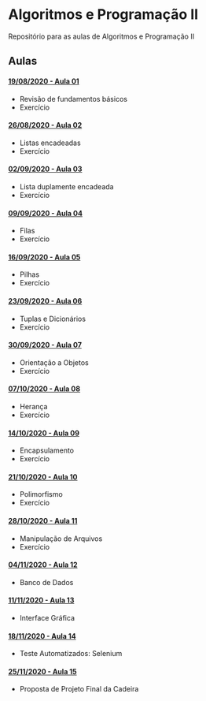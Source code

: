 # Algoritmos e Programação II

Repositório para as aulas de Algoritmos e Programação II


## Aulas

#### [19/08/2020 - Aula 01](https://github.com/brunnolorenzoni/algoritmos-programacao-ii/tree/master/Aula01 "Aula 01")
 - Revisão de fundamentos básicos
 - Exercício

#### [26/08/2020 - Aula 02](https://github.com/brunnolorenzoni/algoritmos-programacao-ii/tree/master/Aula02 "Aula 02")
 - Listas encadeadas
 - Exercício

#### [02/09/2020 - Aula 03](https://github.com/brunnolorenzoni/algoritmos-programacao-ii/tree/master/Aula03 "Aula 03")
 - Lista duplamente encadeada
 - Exercício

#### [09/09/2020 - Aula 04](https://github.com/brunnolorenzoni/algoritmos-programacao-ii/tree/master/Aula04 "Aula 04")
 - Filas
 - Exercício

#### [16/09/2020 - Aula 05](https://github.com/brunnolorenzoni/algoritmos-programacao-ii/tree/master/Aula05 "Aula 05")
 - Pilhas
 - Exercício

#### [23/09/2020 - Aula 06](https://github.com/brunnolorenzoni/algoritmos-programacao-ii/tree/master/Aula06 "Aula 06")
 - Tuplas e Dicionários
 - Exercício

#### [30/09/2020 - Aula 07](https://github.com/brunnolorenzoni/algoritmos-programacao-ii/tree/master/Aula07 "Aula 07")
 - Orientação a Objetos
 - Exercício

#### [07/10/2020 - Aula 08](https://github.com/brunnolorenzoni/algoritmos-programacao-ii/tree/master/Aula08 "Aula 08")
 - Herança
 - Exercício

#### [14/10/2020 - Aula 09](https://github.com/brunnolorenzoni/algoritmos-programacao-ii/tree/master/Aula09 "Aula 09")
 - Encapsulamento
 - Exercício

#### [21/10/2020 - Aula 10](https://github.com/brunnolorenzoni/algoritmos-programacao-ii/tree/master/Aula10 "Aula 10")
 - Polimorfismo
 - Exercício

#### [28/10/2020 - Aula 11](https://github.com/brunnolorenzoni/algoritmos-programacao-ii/tree/master/Aula11 "Aula 11")
 - Manipulação de Arquivos
 - Exercício
 
#### [04/11/2020 - Aula 12](https://github.com/brunnolorenzoni/algoritmos-programacao-ii/tree/master/Aula12 "Aula 12")
 - Banco de Dados 

#### [11/11/2020 - Aula 13](https://github.com/brunnolorenzoni/algoritmos-programacao-ii/tree/master/Aula13 "Aula 13")
 - Interface Gráfica

#### [18/11/2020 - Aula 14](https://github.com/brunnolorenzoni/algoritmos-programacao-ii/tree/master/Aula14 "Aula 14")
 - Teste Automatizados: Selenium

#### [25/11/2020 - Aula 15](https://github.com/brunnolorenzoni/algoritmos-programacao-ii/tree/master/Aula15 "Aula 15")
 - Proposta de Projeto Final da Cadeira